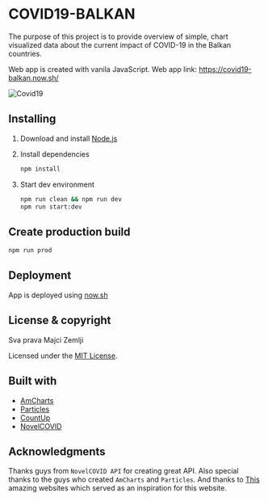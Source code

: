 # COVID19-BALKAN

The purpose of this project is to provide overview of simple, chart visualized data about the current
impact of COVID-19 in the Balkan countries.

Web app is created with vanila JavaScript. Web app link: https://covid19-balkan.now.sh/

![Covid19](src/assets/covid19-g.gif)

## Installing

1. Download and install [Node.js](https://nodejs.org/en/)

2. Install dependencies

   ```bash
   npm install
   ```

3. Start dev environment

   ```bash
   npm run clean && npm run dev
   npm run start:dev
   ```

## Create production build

```bash
npm run prod
```

## Deployment

App is deployed using [now.sh](https://zeit.co/home)

## License & copyright

Sva prava Majci Zemlji

Licensed under the [MIT License](LICENSE).

## Built with

- [AmCharts](https://github.com/amcharts)
- [Particles](https://github.com/VincentGarreau/particles.js/)
- [CountUp](https://inorganik.github.io/countUp.js/)
- [NovelCOVID](https://github.com/NovelCOVID/API)

## Acknowledgments

Thanks guys from `NovelCOVID API` for creating great API. Also special thanks to the guys who created `AmCharts` and `Particles`.
And thanks to [This](https://covidvisualizer.com/) amazing websites which served as an inspiration for this website.
